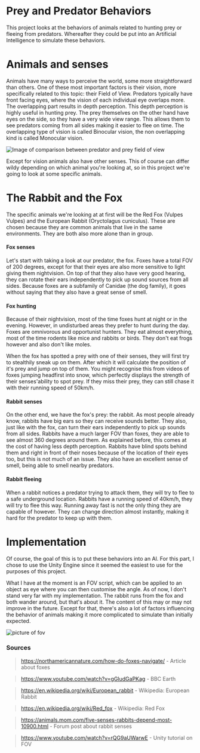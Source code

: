 # Prey and Predator Behaviors
This project looks at the behaviors of animals related to hunting prey or fleeing from predators. Whereafter they could be put into an Artificial Intelligence to simulate these behaviors.

# Animals and senses
Animals have many ways to perceive the world, some more straightforward than others. One of these most important factors is their vision, more specifically related to this topic: their Field of View. Predators typically have front facing eyes, where the vision of each individual eye overlaps more. The overlapping part results in depth perception. This depth perception is highly useful in hunting prey. The prey themselves on the other hand have eyes on the side, so they have a very wide view range. This allows them to see predators coming from all sides making it easier to flee on time. The overlapping type of vision is called Binocular vision, the non overlapping kind is called Monocular vision. 

![Image of comparison between predator and prey field of view](https://cdn.discordapp.com/attachments/648302031404269588/798980169447637052/unknown.png)

Except for vision animals also have other senses. This of course can differ wildy depending on which animal you're looking at, so in this project we're going to look at some specific animals.

# The Rabbit and the Fox
The specific animals we're looking at at first will be the Red Fox (Vulpes Vulpes) and the European Rabbit (Oryctolagus cuniculus). These are chosen because they are common animals that live in the same environments. They are both also more alone than in group.   

#### Fox senses
Let's start with taking a look at our predator, the fox. Foxes have a total FOV of 200 degrees, except for that their eyes are also more sensitive to light giving them nightvision. On top of that they also have very good hearing, they can rotate their ears independently to pick up sound sources from all sides. Because foxes are a subfamily of Canidae (the dog family), it goes without saying that they also have a great sense of smell.
#### Fox hunting
Because of their nightvision, most of the time foxes hunt at night or in the evening. However, in undisturbed areas they prefer to hunt during the day. Foxes are omnivorous and opportunist hunters. They eat almost everything, most of the time rodents like mice and rabbits or birds. They don't eat frogs however and also don't like moles.

When the fox has spotted a prey with one of their senses, they will first try to stealthily sneak up on them. After which it will calculate the position of it's prey and jump on top of them. You might recognise this from videos of foxes jumping headfirst into snow, which perfectly displays the strength of their senses'ability to spot prey. If they miss their prey, they can still chase it with their running speed of 50km/h.

#### Rabbit senses
On the other end, we have the fox's prey: the rabbit. As most people already know, rabbits have big ears so they can receive sounds better. They also, just like with the fox, can turn their ears independently to pick up sounds from all sides. Rabbits have a much larger FOV than foxes, they are able to see almost 360 degrees around them. As explained before, this comes at the cost of having less depth perception. Rabbits have blind spots behind them and right in front of their noses because of the location of their eyes too, but this is not much of an issue. They also have an excellent sense of smell, being able to smell nearby predators.
#### Rabbit fleeing
When a rabbit notices a predator trying to attack them, they will try to flee to a safe underground location. Rabbits have a running speed of 40km/h, they will try to flee this way. Running away fast is not the only thing they are capable of however. They can change direction almost instantly, making it hard for the predator to keep up with them.

# Implementation
Of course, the goal of this is to put these behaviors into an AI. For this part, I chose to use the Unity Engine since it seemed the easiest to use for the purposes of this project.

What I have at the moment is an FOV script, which can be applied to an object as eye where you can then customise the angle.
As of now, I don't stand very far with my implementation. The rabbit runs from the fox and both wander around, but that's about it. The content of this may or may not improve in the future.
Except for that, there's also a lot of factors influencing the behavior of animals making it more complicated to simulate than initially expected.

![picture of fov](https://cdn.discordapp.com/attachments/648302031404269588/799293773897007174/unknown.png)

### Sources
> https://northamericannature.com/how-do-foxes-navigate/ - Article about foxes

> https://www.youtube.com/watch?v=gGludGaPKag - BBC Earth

> https://en.wikipedia.org/wiki/European_rabbit - Wikipedia: European Rabbit

> https://en.wikipedia.org/wiki/Red_fox - Wikipedia: Red Fox

> https://animals.mom.com/five-senses-rabbits-depend-most-10900.html - Forum post about rabbit senses

> https://www.youtube.com/watch?v=rQG9aUWarwE	- Unity tutorial on FOV

